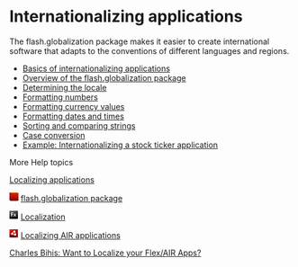 # Internationalizing applications

The flash.globalization package makes it easier to create international software
that adapts to the conventions of different languages and regions.

- [Basics of internationalizing applications](WS9b644acd4ebe59998b99a90125fc4fecfb-8000.html)
- [Overview of the flash.globalization package](WS9b644acd4ebe59998b99a90125fc4fecfb-7ffe.html)
- [Determining the locale](WS9b644acd4ebe59998b99a90125fc4fecfb-7ffc.html)
- [Formatting numbers](WS9b644acd4ebe59998b99a90125fc4fecfb-7ffb.html)
- [Formatting currency values](WS9b644acd4ebe59998b99a90125fc4fecfb-7ffa.html)
- [Formatting dates and times](WS9b644acd4ebe59998b99a90125fc4fecfb-7ff9.html)
- [Sorting and comparing strings](WS9b644acd4ebe59998b99a90125fc4fecfb-7ff8.html)
- [Case conversion](WS9b644acd4ebe59998b99a90125fc4fecfb-7ff7.html)
- [Example: Internationalizing a stock ticker application](WS9b644acd4ebe59998b99a90125fc4fecfb-7ff6.html)

More Help topics

[Localizing applications](WS9b644acd4ebe59993a5b57f812214f2074b-8000.html)

![](../../img/flashplatformLinkIndicator.png)
[flash.globalization package](https://help.adobe.com/en_US/FlashPlatform/reference/actionscript/3/flash/globalization/package-detail.html)

![](../../img/flexLinkIndicator.png)
[Localization](https://help.adobe.com/en_US/Flex/4.0/UsingSDK/WS2db454920e96a9e51e63e3d11c0bf69084-7fcf.html)

![](../../img/airLinkIndicator.png)
[Localizing AIR applications](https://help.adobe.com/en_US/air/build/WSB2927578-20D8-4065-99F3-00ACE6511EEE.html)

[Charles Bihis: Want to Localize your Flex/AIR Apps?](http://blogs.adobe.com/charles/2011/02/want-to-localize-your-flexair-apps-its-easy-ill-show-you-how-again.html)
